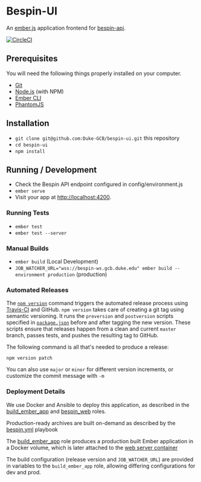 # Bespin-UI

An [ember.js](http://emberjs.com/) application frontend for [bespin-api](https://github.com/Duke-GCB/bespin-api).

[![CircleCI](https://circleci.com/gh/Duke-GCB/bespin-ui.svg?style=svg)](https://circleci.com/gh/Duke-GCB/bespin-ui)

## Prerequisites

You will need the following things properly installed on your computer.

* [Git](https://git-scm.com/)
* [Node.js](https://nodejs.org/) (with NPM)
* [Ember CLI](https://ember-cli.com/)
* [PhantomJS](http://phantomjs.org/)

## Installation

* `git clone git@github.com:Duke-GCB/bespin-ui.git` this repository
* `cd bespin-ui`
* `npm install`

## Running / Development

* Check the Bespin API endpoint configured in config/environment.js
* `ember serve`
* Visit your app at [http://localhost:4200](http://localhost:4200).

### Running Tests

* `ember test`
* `ember test --server`

### Manual Builds

* `ember build` (Local Development)
* `JOB_WATCHER_URL="wss://bespin-ws.gcb.duke.edu" ember build --environment production` (production)

### Automated Releases

The [`npm version`](https://docs.npmjs.com/cli/version) command triggers the automated release process using [Travis-CI](https://travis-ci.org/Duke-GCB/bespin-ui) and GitHub. `npm version` takes care of creating a git tag using semantic versioning. It runs the `preversion` and `postversion` scripts specified in  [`package.json`](package.json) before and after tagging the new version. These scripts ensure that releases happen from a clean and current `master` branch, passes tests, and pushes the resulting tag to GitHub.

The following command is all that's needed to produce a release:

```
npm version patch
```

You can also use `major` or `minor` for different version increments, or customize the commit message with `-m`

###  Deployment Details

We use Docker and Ansible to deploy this application, as described in the [build_ember_app](https://github.com/Duke-GCB/gcb-ansible-roles/tree/master/build_ember_app) and [bespin_web](https://github.com/Duke-GCB/gcb-ansible-roles/tree/master/bespin_web) roles.

Production-ready archives are built on-demand as described by the [bespin.yml](https://github.com/Duke-GCB/gcb-ansible/blob/04484ed620dda86fecb37bedd476b9437d3233a7/bespin.yml#L44-L52) playbook

The [build_ember_app](https://github.com/Duke-GCB/gcb-ansible-roles/blob/master/build_ember_app/tasks/main.yml#L26) role produces a production built Ember application in a Docker volume, which is later attached to the [web server container](https://github.com/Duke-GCB/gcb-ansible-roles/blob/master/bespin_web/tasks/run-server.yml#L21)

The build configuration (release version and `JOB_WATCHER_URL`) are provided in variables to the `build_ember_app` role, allowing differing configurations for dev and prod.
